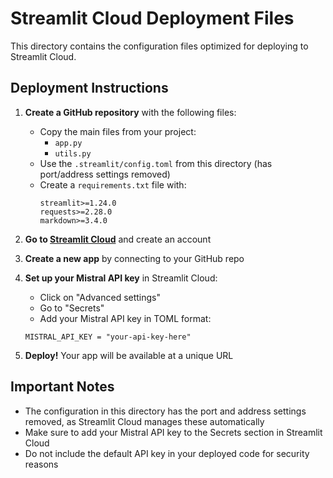 # Streamlit Cloud Deployment Files

This directory contains the configuration files optimized for deploying to Streamlit Cloud.

## Deployment Instructions

1. **Create a GitHub repository** with the following files:
   - Copy the main files from your project:
     - `app.py`
     - `utils.py`
   - Use the `.streamlit/config.toml` from this directory (has port/address settings removed)
   - Create a `requirements.txt` file with:
     ```
     streamlit>=1.24.0
     requests>=2.28.0
     markdown>=3.4.0
     ```

2. **Go to [Streamlit Cloud](https://streamlit.io/cloud)** and create an account

3. **Create a new app** by connecting to your GitHub repo

4. **Set up your Mistral API key** in Streamlit Cloud:
   - Click on "Advanced settings" 
   - Go to "Secrets"
   - Add your Mistral API key in TOML format:
   ```
   MISTRAL_API_KEY = "your-api-key-here"
   ```
   
5. **Deploy!** Your app will be available at a unique URL

## Important Notes

- The configuration in this directory has the port and address settings removed, as Streamlit Cloud manages these automatically
- Make sure to add your Mistral API key to the Secrets section in Streamlit Cloud
- Do not include the default API key in your deployed code for security reasons